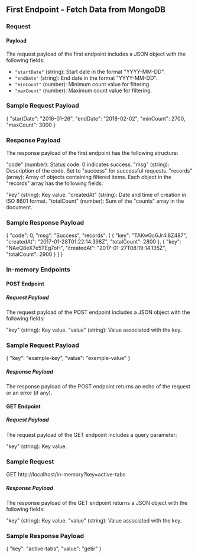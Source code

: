 ## First Endpoint - Fetch Data from MongoDB

### Request

#### Payload

The request payload of the first endpoint includes a JSON object with the following fields:

- `"startDate"` (string): Start date in the format "YYYY-MM-DD".
- `"endDate"` (string): End date in the format "YYYY-MM-DD".
- `"minCount"` (number): Minimum count value for filtering.
- `"maxCount"` (number): Maximum count value for filtering.

### Sample Request Payload


{
    "startDate": "2016-01-26",
    "endDate": "2018-02-02",
    "minCount": 2700,
    "maxCount": 3000
}

### Response Payload

The response payload of the first endpoint has the following structure:

"code" (number): Status code. 0 indicates success.
"msg" (string): Description of the code. Set to "success" for successful requests.
"records" (array): Array of objects containing filtered items.
Each object in the "records" array has the following fields:

"key" (string): Key value.
"createdAt" (string): Date and time of creation in ISO 8601 format.
"totalCount" (number): Sum of the "counts" array in the document.

### Sample Response Payload


{
    "code": 0,
    "msg": "Success",
    "records": [
        {
            "key": "TAKwGc6Jr4i8Z487",
            "createdAt": "2017-01-28T01:22:14.398Z",
            "totalCount": 2800
        },
        {
            "key": "NAeQ8eX7e5TEg7oH",
            "createdAt": "2017-01-27T08:19:14.135Z",
            "totalCount": 2900
        }
    ]
}

### In-memory Endpoints

#### POST Endpoint

##### Request Payload

The request payload of the POST endpoint includes a JSON object with the following fields:

"key" (string): Key value.
"value" (string): Value associated with the key.

### Sample Request Payload

{
    "key": "example-key",
    "value": "example-value"
}

##### Response Payload

The response payload of the POST endpoint returns an echo of the request or an error (if any).

#### GET Endpoint

##### Request Payload

The request payload of the GET endpoint includes a query parameter:

"key" (string): Key value.

### Sample Request

GET http://localhost/in-memory?key=active-tabs

##### Response Payload

The response payload of the GET endpoint returns a JSON object with the following fields:

"key" (string): Key value.
"value" (string): Value associated with the key.

### Sample Response Payload

{
    "key": "active-tabs",
    "value": "getir"
}
